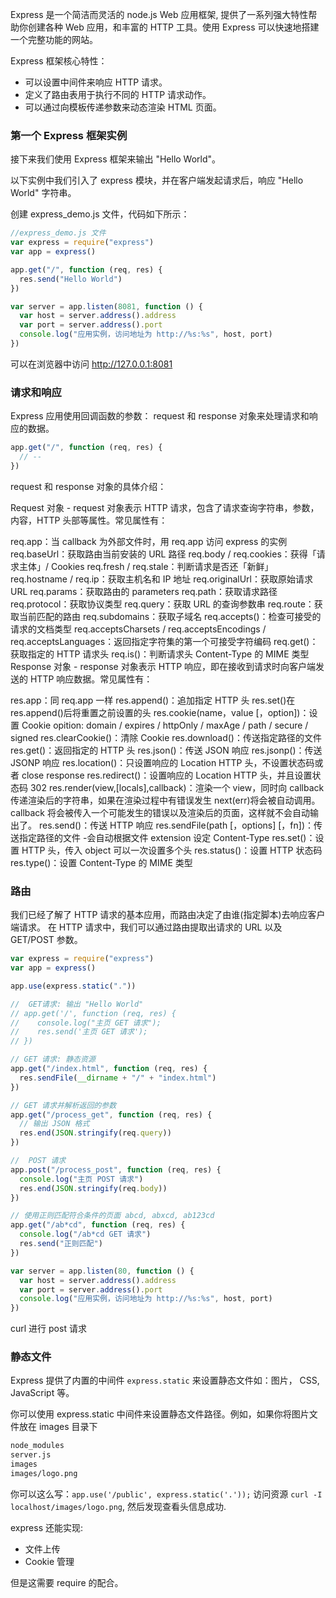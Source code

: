 Express 是一个简洁而灵活的 node.js Web 应用框架, 提供了一系列强大特性帮助你创建各种 Web 应用，和丰富的 HTTP 工具。使用 Express 可以快速地搭建一个完整功能的网站。

Express 框架核心特性：

- 可以设置中间件来响应 HTTP 请求。
- 定义了路由表用于执行不同的 HTTP 请求动作。
- 可以通过向模板传递参数来动态渲染 HTML 页面。

### 第一个 Express 框架实例

接下来我们使用 Express 框架来输出 "Hello World"。

以下实例中我们引入了 express 模块，并在客户端发起请求后，响应 "Hello World" 字符串。

创建 express_demo.js 文件，代码如下所示：

```js
//express_demo.js 文件
var express = require("express")
var app = express()

app.get("/", function (req, res) {
  res.send("Hello World")
})

var server = app.listen(8081, function () {
  var host = server.address().address
  var port = server.address().port
  console.log("应用实例，访问地址为 http://%s:%s", host, port)
})
```

可以在浏览器中访问 http://127.0.0.1:8081

### 请求和响应

Express 应用使用回调函数的参数： request 和 response 对象来处理请求和响应的数据。

```js
app.get("/", function (req, res) {
  // --
})
```

request 和 response 对象的具体介绍：

Request 对象 - request 对象表示 HTTP 请求，包含了请求查询字符串，参数，内容，HTTP 头部等属性。常见属性有：

req.app：当 callback 为外部文件时，用 req.app 访问 express 的实例
req.baseUrl：获取路由当前安装的 URL 路径
req.body / req.cookies：获得「请求主体」/ Cookies
req.fresh / req.stale：判断请求是否还「新鲜」
req.hostname / req.ip：获取主机名和 IP 地址
req.originalUrl：获取原始请求 URL
req.params：获取路由的 parameters
req.path：获取请求路径
req.protocol：获取协议类型
req.query：获取 URL 的查询参数串
req.route：获取当前匹配的路由
req.subdomains：获取子域名
req.accepts()：检查可接受的请求的文档类型
req.acceptsCharsets / req.acceptsEncodings / req.acceptsLanguages：返回指定字符集的第一个可接受字符编码
req.get()：获取指定的 HTTP 请求头
req.is()：判断请求头 Content-Type 的 MIME 类型
Response 对象 - response 对象表示 HTTP 响应，即在接收到请求时向客户端发送的 HTTP 响应数据。常见属性有：

res.app：同 req.app 一样
res.append()：追加指定 HTTP 头
res.set()在 res.append()后将重置之前设置的头
res.cookie(name，value [，option])：设置 Cookie
opition: domain / expires / httpOnly / maxAge / path / secure / signed
res.clearCookie()：清除 Cookie
res.download()：传送指定路径的文件
res.get()：返回指定的 HTTP 头
res.json()：传送 JSON 响应
res.jsonp()：传送 JSONP 响应
res.location()：只设置响应的 Location HTTP 头，不设置状态码或者 close response
res.redirect()：设置响应的 Location HTTP 头，并且设置状态码 302
res.render(view,[locals],callback)：渲染一个 view，同时向 callback 传递渲染后的字符串，如果在渲染过程中有错误发生 next(err)将会被自动调用。callback 将会被传入一个可能发生的错误以及渲染后的页面，这样就不会自动输出了。
res.send()：传送 HTTP 响应
res.sendFile(path [，options] [，fn])：传送指定路径的文件 -会自动根据文件 extension 设定 Content-Type
res.set()：设置 HTTP 头，传入 object 可以一次设置多个头
res.status()：设置 HTTP 状态码
res.type()：设置 Content-Type 的 MIME 类型

### 路由

我们已经了解了 HTTP 请求的基本应用，而路由决定了由谁(指定脚本)去响应客户端请求。
在 HTTP 请求中，我们可以通过路由提取出请求的 URL 以及 GET/POST 参数。

```js
var express = require("express")
var app = express()

app.use(express.static("."))

//  GET请求: 输出 "Hello World"
// app.get('/', function (req, res) {
//    console.log("主页 GET 请求");
//    res.send('主页 GET 请求');
// })

// GET 请求: 静态资源
app.get("/index.html", function (req, res) {
  res.sendFile(__dirname + "/" + "index.html")
})

// GET 请求并解析返回的参数
app.get("/process_get", function (req, res) {
  // 输出 JSON 格式
  res.end(JSON.stringify(req.query))
})

//  POST 请求
app.post("/process_post", function (req, res) {
  console.log("主页 POST 请求")
  res.end(JSON.stringify(req.body))
})

// 使用正则匹配符合条件的页面 abcd, abxcd, ab123cd
app.get("/ab*cd", function (req, res) {
  console.log("/ab*cd GET 请求")
  res.send("正则匹配")
})

var server = app.listen(80, function () {
  var host = server.address().address
  var port = server.address().port
  console.log("应用实例，访问地址为 http://%s:%s", host, port)
})
```

curl 进行 post 请求

### 静态文件

Express 提供了内置的中间件 `express.static` 来设置静态文件如：图片， CSS, JavaScript 等。

你可以使用 express.static 中间件来设置静态文件路径。例如，如果你将图片文件放在 images 目录下

```sh
node_modules
server.js
images
images/logo.png
```

你可以这么写：`app.use('/public', express.static('.'));`
访问资源 `curl -I localhost/images/logo.png`, 然后发现查看头信息成功.

express 还能实现:

- 文件上传
- Cookie 管理

但是这需要 require 的配合。
